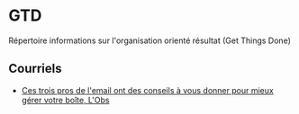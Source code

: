 # GTD
Répertoire informations sur l'organisation orienté résultat (Get Things Done)

## Courriels

  - [Ces trois pros de l'email ont des conseils à vous donner pour mieux gérer votre boîte, L'Obs](https://www.nouvelobs.com/bien-bien/20150219.OBS2921/ces-trois-pros-de-l-email-ont-des-conseils-a-vous-donner-pour-mieux-gerer-votre-boite.html)
